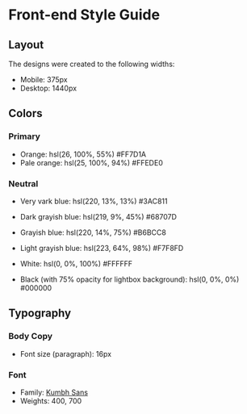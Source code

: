 # Front-end Style Guide

## Layout

The designs were created to the following widths:

- Mobile: 375px
- Desktop: 1440px

## Colors

### Primary

- Orange: hsl(26, 100%, 55%) #FF7D1A
- Pale orange: hsl(25, 100%, 94%) #FFEDE0

### Neutral

- Very vark blue: hsl(220, 13%, 13%) #3AC811
- Dark grayish blue: hsl(219, 9%, 45%) #68707D
- Grayish blue: hsl(220, 14%, 75%)  #B6BCC8

- Light grayish blue: hsl(223, 64%, 98%) #F7F8FD
- White: hsl(0, 0%, 100%) #FFFFFF
- Black (with 75% opacity for lightbox background): hsl(0, 0%, 0%) #000000


## Typography

### Body Copy

- Font size (paragraph): 16px

### Font

- Family: [Kumbh Sans](https://fonts.google.com/specimen/Kumbh+Sans)
- Weights: 400, 700
